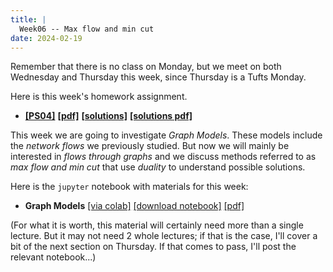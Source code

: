 ```yaml
---
title: |
  Week06 -- Max flow and min cut
date: 2024-02-19
---
```


Remember that there is no class on Monday, but we meet on both
Wednesday and Thursday this week, since Thursday is a Tufts Monday.

Here is this week's homework assignment.

- [**[PS04]**](/course-assignments/PS04--2024-02-23.html)
  [**[pdf]**](/course-assignments/PS04--2024-02-23.pdf)
  [**[solutions]**](/course-assignments/PS04--2024-02-23--solutions.html)
  [**[solutions pdf]**](/course-assignments/PS03--2024-02-09--solutions.pdf)

This week we are going to investigate *Graph Models*. These models
include the *network flows* we previously studied. But now we will
mainly be interested in *flows through graphs* and we discuss methods
referred to as *max flow and min cut* that use *duality* to understand
possible solutions.

Here is the `jupyter` notebook with materials for this week:

- **Graph Models**
  [[via colab]](https://colab.research.google.com/github/gmcninch-tufts/2024-Sp-Math087/blob/main/course-content/week06-01--graph-models.ipynb)
  [[download notebook]](/course-content/week06-01--graph-models.ipynb) 
  [[pdf]](/course-content/week06-01--graph-models.pdf)   

(For what it is worth, this material will certainly need more than a
single lecture. But it may not need 2 whole lectures; if that is the
case, I'll cover a bit of the next section on Thursday. If that comes
to pass, I'll post the relevant notebook...)
